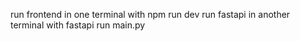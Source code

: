 
run frontend in one terminal with npm run dev
run fastapi in another terminal with fastapi run main.py

